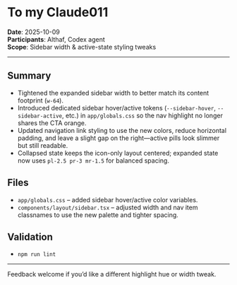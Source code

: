 # To my Claude011

**Date**: 2025-10-09  
**Participants**: Althaf, Codex agent  
**Scope**: Sidebar width & active-state styling tweaks

---

## Summary
- Tightened the expanded sidebar width to better match its content footprint (`w-64`).
- Introduced dedicated sidebar hover/active tokens (`--sidebar-hover`, `--sidebar-active`, etc.) in `app/globals.css` so the nav highlight no longer shares the CTA orange.
- Updated navigation link styling to use the new colors, reduce horizontal padding, and leave a slight gap on the right—active pills look slimmer but still readable.
- Collapsed state keeps the icon-only layout centered; expanded state now uses `pl-2.5 pr-3 mr-1.5` for balanced spacing.

## Files
- `app/globals.css` – added sidebar hover/active color variables.
- `components/layout/sidebar.tsx` – adjusted width and nav item classnames to use the new palette and tighter spacing.

## Validation
- `npm run lint`

---

Feedback welcome if you’d like a different highlight hue or width tweak.
